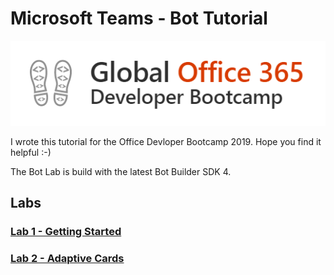 # Microsoft Teams - Bot Tutorial
![Logo Bootcamp](./docs/images/bootcamp-logo.png)

I wrote this tutorial for the Office Devloper Bootcamp 2019. Hope you find it helpful :-)

The Bot Lab is build with the latest Bot Builder SDK 4. 
## Labs
### [Lab 1 - Getting Started](./docs/bot-lab-1.md)
### [Lab 2 - Adaptive Cards](./docs/bot-lab-2.md)